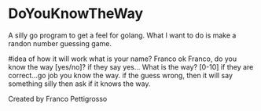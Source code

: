 # DoYouKnowTheWay
A silly go program to get a feel for golang. What I want to do is make a randon number guessing game.

#idea of how it will work
what is your name? 
Franco
ok Franco, do you know the way [yes/no]?
if they say yes... What is the way? [0-10]
if they are correct...go job you know the way.
if the guess wrong, then it will say something silly then ask if it knows the way.

Created by Franco Pettigrosso

